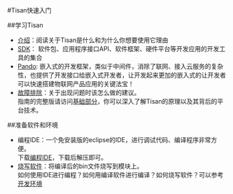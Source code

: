 #Tisan快速入门  
  

##学习Tisan  

- [介绍](Guide/Introduction.md)：阅读关于Tisan是什么和为什么你想要使用它理由  
- [SDK]()： 软件包、应用程序接口API、软件框架、硬件平台等开发应用的开发工具的集合  
- [Pando](固件开发.md): 嵌入式的开发框架，类似于中间件，消除了联网、接入云服务的复杂性，也提供了开发接口给嵌入式开发者，让开发起来更加的嵌入式的让开发者可以快速搭建物联网产品应用的关键法宝！   
- [故障排除](Guide/Troubleshooting.md)：关于出现问题时该怎么做的建议。  
指南的完整版请访问[基础部分]()，你可以深入了解Tisan的原理以及其背后的平台技术。  

##准备软件和环境  

- 编程IDE：一个免安装版的eclipse的IDE，进行调试代码、编译程序非常方便。  
  下载[编程IDE](http://pan.baidu.com/s/1qW9VpX6)，下载后解压即可。
- [烧写软件](http://pan.baidu.com/s/1bnyk36n)：将编译后的bin文件烧写到模块上。  
  如何使用IDE进行编程？如何用编译软件进行编译？如何烧写软件？可以参考[开发环境](开发环境.md)  





